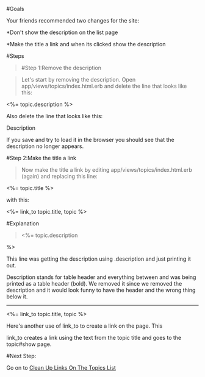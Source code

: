 #Goals


Your friends recommended two changes for the site:

*Don't show the description on the list page


*Make the title a link and when its clicked show the description

#Steps


>[]()#Step 1:Remove the description


>Let's start by removing the description. Open 
app/views/topics/index.html.erb and delete the line that looks like this:

<td><%= topic.description 
%></td>

Also delete the line that looks like this:

<th>Description
</th>

If you save and try to load it in the browser you should see that the description no longer appears.

[]()#Step 2:Make the title a link


>Now make the title a link by editing 
app/views/topics/index.html.erb (again) and replacing this line:

<td><%= topic.title 
%></td>

with this:

<td><%= link_to topic.title, topic 
%></td>

#Explanation


><td><%= topic.description 
%></td>

This line was getting the description using .description and just printing it out.

<th>Description
</th>

<th> stands for table header and everything between 
<th> and
  
</th> was being printed as a table header (bold). We removed it
  since we removed the description and it would look funny to have the
  header and the wrong thing below it.

****
<td><%= link_to topic.title, topic 
%></td>

Here's another use of 
link_to to create a link on the page. This
  
link_to creates a link using the text from the topic title and goes
  to the topic#show page.

#Next Step:


Go on to 
[Clean Up Links On The Topics List](clean_up_links_on_the_topics_list?back=make_the_topic_title_a_link%23step2)